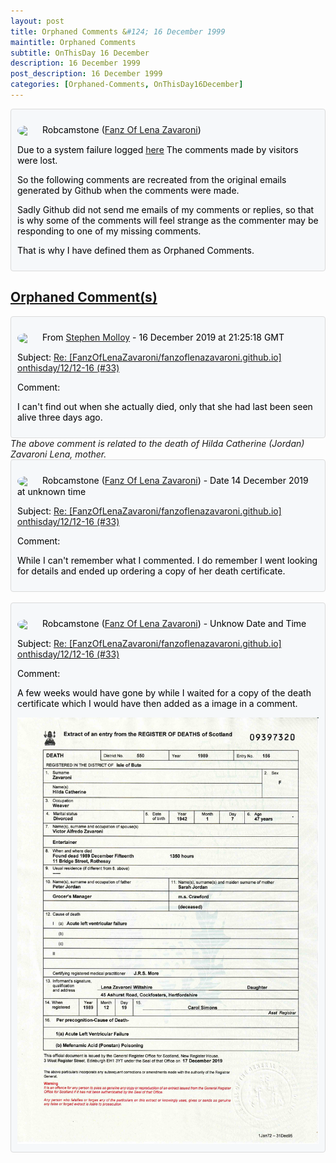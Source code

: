 ```yaml
---
layout: post
title: Orphaned Comments &#124; 16 December 1999
maintitle: Orphaned Comments
subtitle: OnThisDay 16 December
description: 16 December 1999
post_description: 16 December 1999
categories: [Orphaned-Comments, OnThisDay16December]
---
```


<div class="discussions">
<p><img src="https://avatars.githubusercontent.com/u/54239649" class="shape"/>Robcamstone (<a class="link" href="https://github.com/FanzOfLenaZavaroni">Fanz Of Lena Zavaroni</a>)</p>
<p>Due to a system failure logged <a class="link" href="https://github.com/FanzOfLenaZavaroni/fanzoflenazavaroni.github.io/discussions/2">here</a> The comments made by visitors were lost.</p>
<p>So the following comments are recreated from the original emails generated by Github when the comments were made.</p>
<p>Sadly Github did not send me emails of my comments or replies, so that is why some of the comments will feel strange as the commenter may be responding to one of my missing comments.</p>
<p>That is why I have defined them as Orphaned Comments.</p>
</div>

<h2 id="orphaned"><a href="#orphaned">Orphaned Comment(s)</a></h2>

<div class="discussions">
<p><img src="https://avatars.githubusercontent.com/u/54290841" class="shape"/>From <a class="link" href="https://github.com/StephenMolloy1">Stephen Molloy</a> - 16 December 2019 at 21:25:18 GMT</p>
<p>Subject: <a class="link" href="/onthisday/12/12-16">Re: [FanzOfLenaZavaroni/fanzoflenazavaroni.github.io] onthisday/12/12-16 (#33)</a></p>
<p>Comment:</p>
<p>I can't find out when she actually died, only that she had last been seen alive three days ago.</p>
</div>
<cite>The above comment is related to the death of Hilda Catherine (Jordan) Zavaroni Lena, mother.</cite>

<br />

<div class="discussions">
<p><img src="https://avatars.githubusercontent.com/u/54239649" class="shape"/>Robcamstone (<a class="link" href="https://github.com/FanzOfLenaZavaroni">Fanz Of Lena Zavaroni</a>) - Date 14 December 2019 at unknown time</p>
<p>Subject: <a class="link" href="/onthisday/12/12-16">Re: [FanzOfLenaZavaroni/fanzoflenazavaroni.github.io] onthisday/12/12-16 (#33)</a></p>
<p>Comment:</p>
<p>While I can't remember what I commented. I do remember I went looking for details and ended up ordering a copy of her death certificate.</p>
</div>

<br />

<div class="discussions">
<p><img src="https://avatars.githubusercontent.com/u/54239649" class="shape"/>Robcamstone (<a class="link" href="https://github.com/FanzOfLenaZavaroni">Fanz Of Lena Zavaroni</a>) - Unknow Date and Time</p>
<p>Subject: <a class="link" href="/onthisday/12/12-16">Re: [FanzOfLenaZavaroni/fanzoflenazavaroni.github.io] onthisday/12/12-16 (#33)</a></p>
<p>Comment:</p>
<p>A few weeks would have gone by while I waited for a copy of the death certificate which I would have then added as a image in a comment.</p>
<a href="/assets/images/public-records/1989-12-19-hilda-zavaroni-death-certificate.jpg"><img src="/assets/images/public-records/1989-12-19-hilda-zavaroni-death-certificate.jpg" class="full-width zoom-in" /></a>
</div>

<style>
.discussions {background-color:#f6f8fa; color:#000; padding: 10px; border-radius: 0.25rem; border-style: solid; border-color: #DBDBDB; border-width: 1px;}

.shape {
    background-color: var(--color-avatar-bg);
    border-radius: 50%;
    box-shadow: 0 0 0 1px var(--color-avatar-border);
    display: inline-block;
    flex-shrink: 0;
    line-height: 1;
    overflow: hidden;
    vertical-align: middle;
    width:32px;
    margin: 0px 8px 0px 0px;
}
</style>

